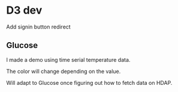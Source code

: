 # D3 dev

Add signin button redirect

## Glucose

I made a demo using time serial temperature data. 

The color will change depending on the value.

Will adapt to Glucose once figuring out how to fetch data on HDAP.